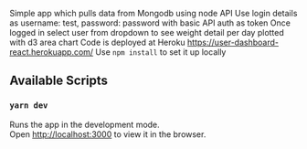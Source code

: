 Simple app which pulls data from Mongodb using node API
Use login details as username: test, password: password with basic API auth as token
Once logged in select user from dropdown to see weight detail per day plotted with d3 area chart
Code is deployed at Heroku https://user-dashboard-react.herokuapp.com/
Use `npm install` to set it up locally


## Available Scripts

### `yarn dev`

Runs the app in the development mode.<br>
Open [http://localhost:3000](http://localhost:3000) to view it in the browser.
